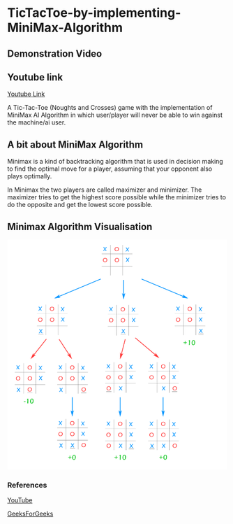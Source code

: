 # TicTacToe-by-implementing-MiniMax-Algorithm

## Demonstration Video
## Youtube link
[Youtube Link](https://youtu.be/trKjYdBASyQ)

A Tic-Tac-Toe (Noughts and Crosses) game with the implementation of MiniMax AI Algorithm in which user/player will never be able to win against the machine/ai user.

## A bit about MiniMax Algorithm
Minimax is a kind of backtracking algorithm that is used in decision making to find the optimal move for a player, assuming that your opponent also plays optimally.

In Minimax the two players are called maximizer and minimizer. The maximizer tries to get the highest score possible while the minimizer tries to do the opposite and get the lowest score possible.

## Minimax Algorithm Visualisation
![MINIMAX](/minimax_vis.png)

### References
[YouTube](https://youtu.be/trKjYdBASyQ)

[GeeksForGeeks](https://www.geeksforgeeks.org/minimax-algorithm-in-game-theory-set-1-introduction/)
